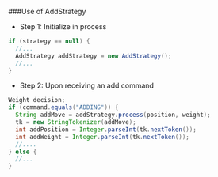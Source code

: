 ###Use of AddStrategy

- Step 1: Initialize in process
```java
if (strategy == null) {
  //...
  AddStrategy addStrategy = new AddStrategy();
  //...
}
```
- Step 2: Upon receiving an add command
```java
Weight decision;
if (command.equals("ADDING")) {
  String addMove = addStrategy.process(position, weight);
  tk = new StringTokenizer(addMove);
  int addPosition = Integer.parseInt(tk.nextToken());
  int addWeight = Integer.parseInt(tk.nextToken());
  //....
} else {
  //...
}
```

